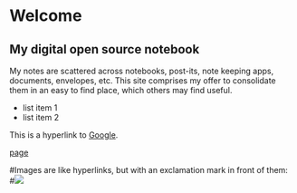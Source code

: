 Welcome
=======

My digital open source notebook
----------
  
  My notes are scattered across notebooks, post-its, note keeping apps, documents, envelopes, etc. This site comprises my offer to consolidate them in an easy to find place, which others may find useful. 
  * list item 1
  * list item 2

  This is a hyperlink to [Google](http://google.com).
  
  [page](pages/page2.md)

  #Images are like hyperlinks, but with an exclamation mark in front of them:
  #![](http://placekitten.com/g/250/250)